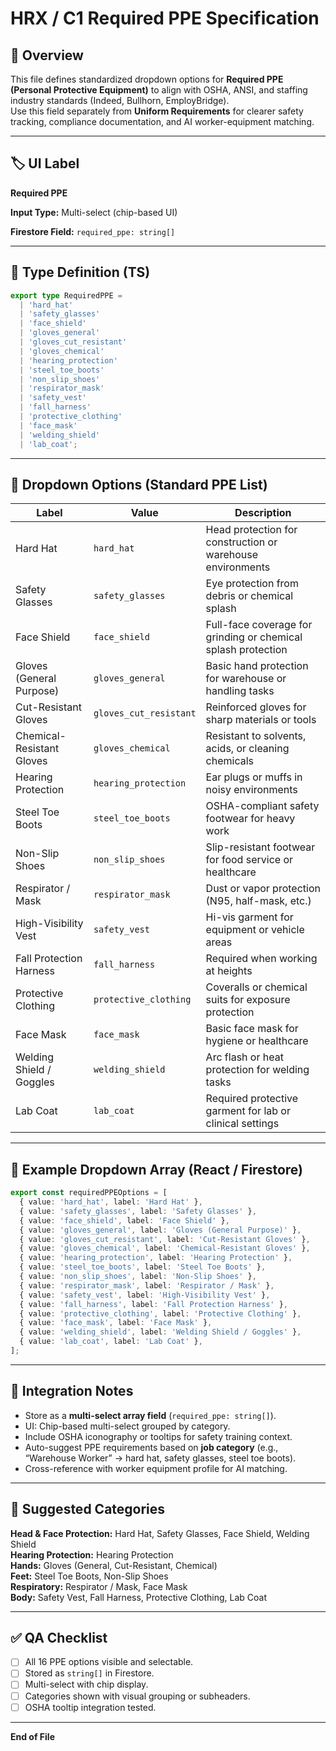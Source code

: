 # HRX / C1 Required PPE Specification

## 📘 Overview
This file defines standardized dropdown options for **Required PPE (Personal Protective Equipment)** to align with OSHA, ANSI, and staffing industry standards (Indeed, Bullhorn, EmployBridge).  
Use this field separately from **Uniform Requirements** for clearer safety tracking, compliance documentation, and AI worker-equipment matching.

---

## 🏷️ UI Label
**Required PPE**

**Input Type:** Multi-select (chip-based UI)

**Firestore Field:** `required_ppe: string[]`

---

## 🧱 Type Definition (TS)
```typescript
export type RequiredPPE =
  | 'hard_hat'
  | 'safety_glasses'
  | 'face_shield'
  | 'gloves_general'
  | 'gloves_cut_resistant'
  | 'gloves_chemical'
  | 'hearing_protection'
  | 'steel_toe_boots'
  | 'non_slip_shoes'
  | 'respirator_mask'
  | 'safety_vest'
  | 'fall_harness'
  | 'protective_clothing'
  | 'face_mask'
  | 'welding_shield'
  | 'lab_coat';
```

---

## 🧩 Dropdown Options (Standard PPE List)

| Label | Value | Description |
|--------|--------|--------------|
| Hard Hat | `hard_hat` | Head protection for construction or warehouse environments |
| Safety Glasses | `safety_glasses` | Eye protection from debris or chemical splash |
| Face Shield | `face_shield` | Full-face coverage for grinding or chemical splash protection |
| Gloves (General Purpose) | `gloves_general` | Basic hand protection for warehouse or handling tasks |
| Cut-Resistant Gloves | `gloves_cut_resistant` | Reinforced gloves for sharp materials or tools |
| Chemical-Resistant Gloves | `gloves_chemical` | Resistant to solvents, acids, or cleaning chemicals |
| Hearing Protection | `hearing_protection` | Ear plugs or muffs in noisy environments |
| Steel Toe Boots | `steel_toe_boots` | OSHA-compliant safety footwear for heavy work |
| Non-Slip Shoes | `non_slip_shoes` | Slip-resistant footwear for food service or healthcare |
| Respirator / Mask | `respirator_mask` | Dust or vapor protection (N95, half-mask, etc.) |
| High-Visibility Vest | `safety_vest` | Hi-vis garment for equipment or vehicle areas |
| Fall Protection Harness | `fall_harness` | Required when working at heights |
| Protective Clothing | `protective_clothing` | Coveralls or chemical suits for exposure protection |
| Face Mask | `face_mask` | Basic face mask for hygiene or healthcare |
| Welding Shield / Goggles | `welding_shield` | Arc flash or heat protection for welding tasks |
| Lab Coat | `lab_coat` | Required protective garment for lab or clinical settings |

---

## 🧮 Example Dropdown Array (React / Firestore)
```typescript
export const requiredPPEOptions = [
  { value: 'hard_hat', label: 'Hard Hat' },
  { value: 'safety_glasses', label: 'Safety Glasses' },
  { value: 'face_shield', label: 'Face Shield' },
  { value: 'gloves_general', label: 'Gloves (General Purpose)' },
  { value: 'gloves_cut_resistant', label: 'Cut-Resistant Gloves' },
  { value: 'gloves_chemical', label: 'Chemical-Resistant Gloves' },
  { value: 'hearing_protection', label: 'Hearing Protection' },
  { value: 'steel_toe_boots', label: 'Steel Toe Boots' },
  { value: 'non_slip_shoes', label: 'Non-Slip Shoes' },
  { value: 'respirator_mask', label: 'Respirator / Mask' },
  { value: 'safety_vest', label: 'High-Visibility Vest' },
  { value: 'fall_harness', label: 'Fall Protection Harness' },
  { value: 'protective_clothing', label: 'Protective Clothing' },
  { value: 'face_mask', label: 'Face Mask' },
  { value: 'welding_shield', label: 'Welding Shield / Goggles' },
  { value: 'lab_coat', label: 'Lab Coat' },
];
```

---

## 🧠 Integration Notes
- Store as a **multi-select array field** (`required_ppe: string[]`).
- UI: Chip-based multi-select grouped by category.
- Include OSHA iconography or tooltips for safety training context.
- Auto-suggest PPE requirements based on **job category** (e.g., “Warehouse Worker” → hard hat, safety glasses, steel toe boots).
- Cross-reference with worker equipment profile for AI matching.

---

## 🧩 Suggested Categories
**Head & Face Protection:** Hard Hat, Safety Glasses, Face Shield, Welding Shield  
**Hearing Protection:** Hearing Protection  
**Hands:** Gloves (General, Cut-Resistant, Chemical)  
**Feet:** Steel Toe Boots, Non-Slip Shoes  
**Respiratory:** Respirator / Mask, Face Mask  
**Body:** Safety Vest, Fall Harness, Protective Clothing, Lab Coat

---

## ✅ QA Checklist
- [ ] All 16 PPE options visible and selectable.  
- [ ] Stored as `string[]` in Firestore.  
- [ ] Multi-select with chip display.  
- [ ] Categories shown with visual grouping or subheaders.  
- [ ] OSHA tooltip integration tested.  

---

**End of File**
